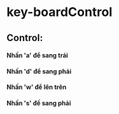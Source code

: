 # key-boardControl

## Control:
#### Nhấn 'a' để sang trái
#### Nhấn 'd' để sang phải
#### Nhấn 'w' để lên trên
#### Nhấn 's' đế sang phải
